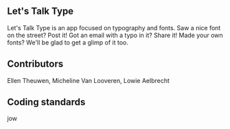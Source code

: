 ## Let's Talk Type
Let's Talk Type is an app focused on typography and fonts. 
Saw a nice font on the street? Post it! Got an email with a typo in it? Share it! Made your own fonts? We'll be glad to get a glimp of it too. 

## Contributors
Ellen Theuwen, Micheline Van Looveren, Lowie Aelbrecht

## Coding standards

jow
